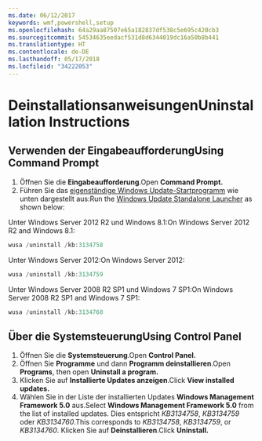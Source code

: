```yaml
---
ms.date: 06/12/2017
keywords: wmf,powershell,setup
ms.openlocfilehash: 64a29aa87507e65a182837df538c5e695c420cb3
ms.sourcegitcommit: 54534635eedacf531d8d6344019dc16a50b8b441
ms.translationtype: HT
ms.contentlocale: de-DE
ms.lasthandoff: 05/17/2018
ms.locfileid: "34222053"
---
```

# <a name="uninstallation-instructions"></a><span data-ttu-id="bd0e2-102">Deinstallationsanweisungen</span><span class="sxs-lookup"><span data-stu-id="bd0e2-102">Uninstallation Instructions</span></span>

## <a name="using-command-prompt"></a><span data-ttu-id="bd0e2-103">Verwenden der Eingabeaufforderung</span><span class="sxs-lookup"><span data-stu-id="bd0e2-103">Using Command Prompt</span></span>
1.  <span data-ttu-id="bd0e2-104">Öffnen Sie die **Eingabeaufforderung**.</span><span class="sxs-lookup"><span data-stu-id="bd0e2-104">Open **Command Prompt.**</span></span>
2.  <span data-ttu-id="bd0e2-105">Führen Sie das [eigenständige Windows Update-Startprogramm](https://support.microsoft.com/en-us/kb/934307) wie unten dargestellt aus:</span><span class="sxs-lookup"><span data-stu-id="bd0e2-105">Run the [Windows Update Standalone Launcher](https://support.microsoft.com/en-us/kb/934307) as shown below:</span></span>

<span data-ttu-id="bd0e2-106">Unter Windows Server 2012 R2 und Windows 8.1:</span><span class="sxs-lookup"><span data-stu-id="bd0e2-106">On Windows Server 2012 R2 and Windows 8.1:</span></span>
```powershell
wusa /uninstall /kb:3134758
```
<span data-ttu-id="bd0e2-107">Unter Windows Server 2012:</span><span class="sxs-lookup"><span data-stu-id="bd0e2-107">On Windows Server 2012:</span></span>
```powershell
wusa /uninstall /kb:3134759
```
<span data-ttu-id="bd0e2-108">Unter Windows Server 2008 R2 SP1 und Windows 7 SP1:</span><span class="sxs-lookup"><span data-stu-id="bd0e2-108">On Windows Server 2008 R2 SP1 and Windows 7 SP1:</span></span>
```powershell
wusa /uninstall /kb:3134760
```

## <a name="using-control-panel"></a><span data-ttu-id="bd0e2-109">Über die Systemsteuerung</span><span class="sxs-lookup"><span data-stu-id="bd0e2-109">Using Control Panel</span></span>
1.  <span data-ttu-id="bd0e2-110">Öffnen Sie die **Systemsteuerung**.</span><span class="sxs-lookup"><span data-stu-id="bd0e2-110">Open **Control Panel.**</span></span>
2.  <span data-ttu-id="bd0e2-111">Öffnen Sie **Programme** und dann **Programm deinstallieren**.</span><span class="sxs-lookup"><span data-stu-id="bd0e2-111">Open **Programs**, then open **Uninstall a program.**</span></span>
3.  <span data-ttu-id="bd0e2-112">Klicken Sie auf **Installierte Updates anzeigen**.</span><span class="sxs-lookup"><span data-stu-id="bd0e2-112">Click **View installed updates.**</span></span>
4.  <span data-ttu-id="bd0e2-113">Wählen Sie in der Liste der installierten Updates **Windows Management Framework 5.0** aus.</span><span class="sxs-lookup"><span data-stu-id="bd0e2-113">Select **Windows Management Framework 5.0** from the list of installed updates.</span></span> <span data-ttu-id="bd0e2-114">Dies entspricht *KB3134758*, *KB3134759* oder *KB3134760*.</span><span class="sxs-lookup"><span data-stu-id="bd0e2-114">This corresponds to *KB3134758*, *KB3134759*, or *KB3134760*.</span></span> <span data-ttu-id="bd0e2-115">Klicken Sie auf **Deinstallieren**.</span><span class="sxs-lookup"><span data-stu-id="bd0e2-115">Click **Uninstall.**</span></span>
